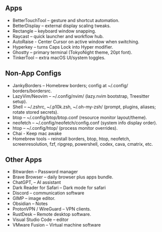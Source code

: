 ## Apps

- BetterTouchTool – gesture and shortcut automation.
- BetterDisplay – external display scaling tweaks.
- Rectangle – keyboard window snapping.
- Raycast – quick launcher and workflow hub.
- AutoRaise - Center Cursor on active window when switching.
- Hyperkey – turns Caps Lock into Hyper modifier.
- Ghostty – primary terminal (TokyoNight theme, 20pt font).
- TinkerTool – extra macOS UI/system toggles.

## Non-App Configs

- JankyBorders – Homebrew borders; config at ~/.config/ borders/bordersrc.
- LazyVim/Neovim – ~/.config/nvim/ (lazy.nvim bootstrap, Treesitter setup).
- Shell – ~/.zshrc, ~/.p10k.zsh, ~/.oh-my-zsh/ (prompt, plugins, aliases; rotate stored secrets).
- btop – ~/.config/btop/btop.conf (resource monitor layout/theme).
- neofetch – ~/.config/neofetch/config.conf (system info display order).
- htop – ~/.config/htop/ (process monitor overrides).
- Chai - Keep mac awake
- Homebrew tools – reinstall borders, btop, htop, neofetch, screenresolution, fzf, ripgrep, powershell, codex, cava, cmatrix, etc.

## Other Apps
- Bitwarden – Password manager 
- Brave Browser – daily browser plus apps bundle.
- ChatGPT, – AI assistant
- Dark Reader for Safari – Dark mode for safari
- Discord – communication software
- GIMP – image editor.
- Obsidian – Notes
- ProtonVPN / WireGuard – VPN clients.
- RustDesk – Remote desktop software.
- Visual Studio Code – editor
- VMware Fusion – Virtual machine software
